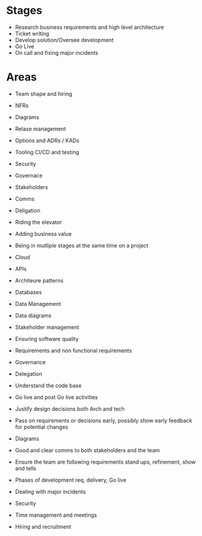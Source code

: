# Stages

* Research business requirements and high level architecture
* Ticket writing
* Develop solution/Oversee development
* Go Live
* On call and fixing major incidents

# Areas

* Team shape and hiring
* NFRs
* Diagrams
* Relase management
* Options and ADRs / KADs
* Tooling CI/CD and testing
* Security
* Governace
* Stakeholders
* Comms
* Deligation
* Riding the elevator
* Adding business value
* Being in mutliple stages at the same time on a project
* Cloud
* APIs
* Architeure patterns
* Databases
* Data Management
* Data diagrams




* Stakeholder management
* Ensuring software quality
* Requirements and non functional requirements
* Governance
* Delegation
* Understand the code base
* Go live and post Go live activities 
* Justify design decisions both Arch and tech
* Pass on requirements or decisions early, possibly show early feedback for potential changes
* Diagrams
* Good and clear comms to both stakeholders and the team
* Ensure the team are following requirements stand ups, refinement,  show and tells
* Phases of development req, delivery, Go live
* Dealing with major incidents
* Security 
* Time management and meetings
* Hiring and recruitment

